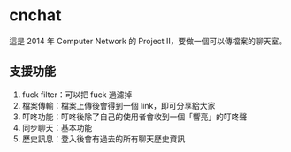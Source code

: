 # cnchat
這是 2014 年 Computer Network 的 Project II，要做一個可以傳檔案的聊天室。

## 支援功能
1. fuck filter：可以把 fuck 過濾掉
2. 檔案傳輸：檔案上傳後會得到一個 link，即可分享給大家
3. 叮咚功能：叮咚後除了自己的使用者會收到一個「響亮」的叮咚聲
4. 同步聊天：基本功能
5. 歷史訊息：登入後會有過去的所有聊天歷史資訊
